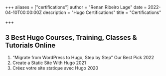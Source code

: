 +++
aliases = ["certifications"]
author = "Renan Ribeiro Lage"
date = 2022-04-10T00:00:00Z
description = "Hugo Certifications"
title = "Certifications"

+++
## 3 Best Hugo Courses, Training, Classes & Tutorials Online

1. “Migrate from WordPress to Hugo, Step by Step” Our Best Pick 2022
2. Create a Static Site With Hugo 2021
3. Créez votre site statique avec Hugo 2020